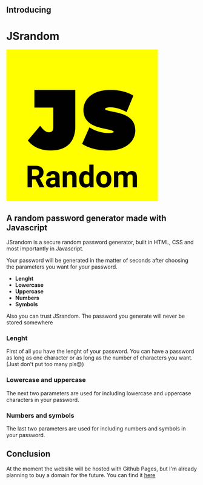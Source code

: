 ## Introducing 
# JSrandom
![JSrandom logo](JSrandomlogo.png)
## A random password generator made with Javascript
JSrandom is a secure random password generator, built in HTML, CSS and most importantly in Javascript.

Your password will be generated in the matter of seconds after choosing the parameters you want for your password. 
* **Lenght**
* **Lowercase**
* **Uppercase**
* **Numbers**
* **Symbols**

Also you can trust JSrandom. The password you generate will never be stored somewhere

### Lenght
First of all you have the lenght of your password. You can have a password as long as one character or as long as the number of characters you want. (Just don't put too many pls😓)

### Lowercase and uppercase
The next two parameters are used for including lowercase and uppercase characters in your password.

### Numbers and symbols
The last two parameters are used for including numbers and symbols in your password.

## Conclusion
At the moment the website will be hosted with Github Pages, but I'm already planning to buy a domain for the future. You can find it [here](https://buct0r.github.io/JSrandom/)

